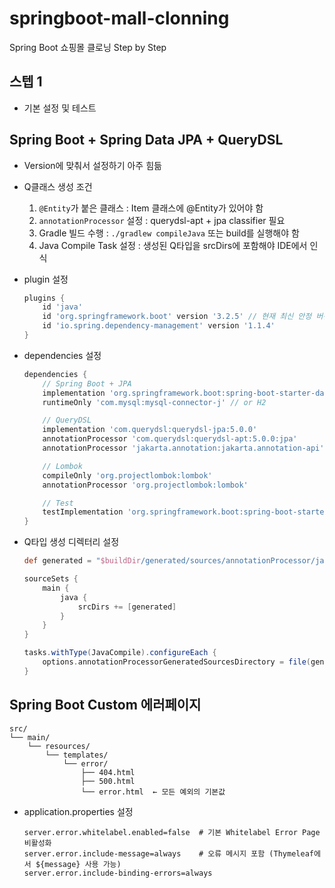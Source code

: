 # springboot-mall-clonning
Spring Boot 쇼핑몰 클로닝 Step by Step


## 스텝 1
- 기본 설정 및 테스트

## Spring Boot + Spring Data JPA + QueryDSL
- Version에 맞춰서 설정하기 아주 힘듦
- Q클래스 생성 조건
    1. `@Entity`가 붙은 클래스 : Item 클래스에 @Entity가 있어야 함
    2. `annotationProcessor` 설정 : querydsl-apt + jpa classifier 필요
    3. Gradle 빌드 수행 : `./gradlew compileJava` 또는 build를 실행해야 함
    4. Java Compile Task 설정 : 생성된 Q타입을 srcDirs에 포함해야 IDE에서 인식

- plugin 설정

    ```gradle
    plugins {
        id 'java'
        id 'org.springframework.boot' version '3.2.5' // 현재 최신 안정 버전 기준
        id 'io.spring.dependency-management' version '1.1.4'
    }
    ```

- dependencies 설정

    ```gradle
    dependencies {
        // Spring Boot + JPA
        implementation 'org.springframework.boot:spring-boot-starter-data-jpa'
        runtimeOnly 'com.mysql:mysql-connector-j' // or H2

        // QueryDSL
        implementation 'com.querydsl:querydsl-jpa:5.0.0'
        annotationProcessor 'com.querydsl:querydsl-apt:5.0.0:jpa'
        annotationProcessor 'jakarta.annotation:jakarta.annotation-api'

        // Lombok
        compileOnly 'org.projectlombok:lombok'
        annotationProcessor 'org.projectlombok:lombok'

        // Test
        testImplementation 'org.springframework.boot:spring-boot-starter-test'
    }   
    ```

- Q타입 생성 디렉터리 설정

    ```gradle
    def generated = "$buildDir/generated/sources/annotationProcessor/java/main"

    sourceSets {
        main {
            java {
                srcDirs += [generated]
            }
        }
    }

    tasks.withType(JavaCompile).configureEach {
        options.annotationProcessorGeneratedSourcesDirectory = file(generated)
    }    
    ```


## Spring Boot Custom 에러페이지

```text
src/
└── main/
    └── resources/
        └── templates/
            └── error/
                ├── 404.html
                ├── 500.html
                └── error.html  ← 모든 예외의 기본값

```

- application.properties 설정

    ```properties
    server.error.whitelabel.enabled=false  # 기본 Whitelabel Error Page 비활성화
    server.error.include-message=always    # 오류 메시지 포함 (Thymeleaf에서 ${message} 사용 가능)
    server.error.include-binding-errors=always
    ```